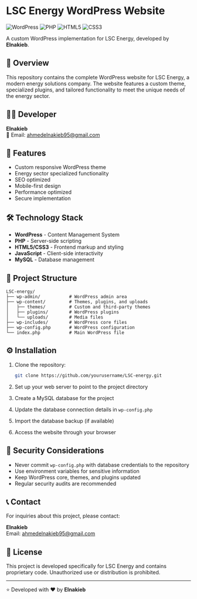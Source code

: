 # LSC Energy WordPress Website

![WordPress](https://img.shields.io/badge/WordPress-21759B?style=for-the-badge&logo=wordpress&logoColor=white)
![PHP](https://img.shields.io/badge/PHP-777BB4?style=for-the-badge&logo=php&logoColor=white)
![HTML5](https://img.shields.io/badge/HTML5-E34F26?style=for-the-badge&logo=html5&logoColor=white)
![CSS3](https://img.shields.io/badge/CSS3-1572B6?style=for-the-badge&logo=css3&logoColor=white)

A custom WordPress implementation for LSC Energy, developed by **Elnakieb**.

## 🌟 Overview

This repository contains the complete WordPress website for LSC Energy, a modern energy solutions company. The website features a custom theme, specialized plugins, and tailored functionality to meet the unique needs of the energy sector.

## 👨‍💻 Developer

**Elnakieb**  
📧 Email: ahmedelnakieb95@gmail.com

## 🚀 Features

- Custom responsive WordPress theme
- Energy sector specialized functionality
- SEO optimized
- Mobile-first design
- Performance optimized
- Secure implementation

## 🛠️ Technology Stack

- **WordPress** - Content Management System
- **PHP** - Server-side scripting
- **HTML5/CSS3** - Frontend markup and styling
- **JavaScript** - Client-side interactivity
- **MySQL** - Database management

## 📁 Project Structure

```
LSC-energy/
├── wp-admin/           # WordPress admin area
├── wp-content/         # Themes, plugins, and uploads
│   ├── themes/         # Custom and third-party themes
│   ├── plugins/        # WordPress plugins
│   └── uploads/        # Media files
├── wp-includes/        # WordPress core files
├── wp-config.php       # WordPress configuration
└── index.php           # Main WordPress file
```

## ⚙️ Installation

1. Clone the repository:
   ```bash
   git clone https://github.com/yourusername/LSC-energy.git
   ```

2. Set up your web server to point to the project directory

3. Create a MySQL database for the project

4. Update the database connection details in `wp-config.php`

5. Import the database backup (if available)

6. Access the website through your browser

## 🔐 Security Considerations

- Never commit `wp-config.php` with database credentials to the repository
- Use environment variables for sensitive information
- Keep WordPress core, themes, and plugins updated
- Regular security audits are recommended

## 📞 Contact

For inquiries about this project, please contact:

**Elnakieb**  
Email: ahmedelnakieb95@gmail.com

## 📄 License

This project is developed specifically for LSC Energy and contains proprietary code. Unauthorized use or distribution is prohibited.

---

⭐️ Developed with ❤️ by **Elnakieb**